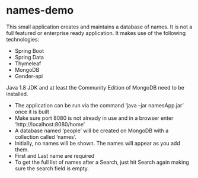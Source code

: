 # names-demo
This small application creates and maintains a database of names. It is not a full featured or enterprise ready application. It makes use of the following technologies:

- Spring Boot
- Spring Data
- Thymeleaf
- MongoDB
- Gender-api

Java 1.8 JDK and at least the Community Edition of MongoDB need to be installed.

- The application can be run via the command ‘java –jar namesApp.jar’ once it is built
- Make sure port 8080 is not already in use and in a browser enter ‘http://localhost:8080/home’
- A database named ‘people’ will be created on MongoDB with a collection called ‘names’.
- Initially, no names will be shown. The names will appear as you add them.
- First and Last name are required
- To get the full list of names after a Search, just hit Search again making sure the search field is empty.
